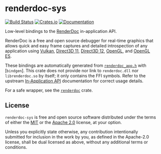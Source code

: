 # renderdoc-sys

[![Build Status][build-badge]][build-url]
[![Crates.io][crate-badge]][crate-url]
[![Documentation][docs-badge]][docs-url]

[build-badge]: https://github.com/ebkalderon/renderdoc-rs/actions/workflows/ci.yml/badge.svg

[build-url]: https://github.com/ebkalderon/renderdoc-rs/actions

[crate-badge]: https://img.shields.io/crates/v/renderdoc-sys.svg

[crate-url]: https://crates.io/crates/renderdoc-sys

[docs-badge]: https://docs.rs/renderdoc-sys/badge.svg

[docs-url]: https://docs.rs/renderdoc-sys

Low-level bindings to the [RenderDoc] in-application API.

[RenderDoc]: https://renderdoc.org/

RenderDoc is a free and open source debugger for real-time graphics that allows
quick and easy frame captures and detailed introspection of any application
using [Vulkan], [Direct3D 11], [Direct3D 12], [OpenGL], and [OpenGL ES].

[Vulkan]: https://www.vulkan.org/

[Direct3D 11]: https://learn.microsoft.com/en-us/windows/win32/direct3d11/atoc-dx-graphics-direct3d-11

[Direct3D 12]: https://learn.microsoft.com/en-us/windows/win32/direct3d12/direct3d-12-graphics

[OpenGL]: https://www.khronos.org/opengl/

[OpenGL ES]: https://www.khronos.org/opengles/

These bindings are automatically generated from [`renderdoc_app.h`] with
[`bindgen`]. This crate does not provide nor link to `renderdoc.dll` nor
`librenderdoc.so` by itself; it only contains the FFI symbols. Refer to the
upstream [In-Application API][api] documentation for correct usage details.

[`renderdoc_app.h`]: https://github.com/baldurk/renderdoc/blob/v1.x/renderdoc/api/_app/renderdoc_app.h

[bindgen]: https://github.com/rust-lang/rust-bindgen

[api]: https://renderdoc.org/docs/in_application_api.html

For a safe wrapper, see the [`renderdoc`](https://docs.rs/renderdoc) crate.

## License

`renderdoc-sys` is free and open source software distributed under the terms of
either the [MIT](LICENSE-MIT) or the [Apache 2.0](LICENSE-APACHE) license, at
your option.

Unless you explicitly state otherwise, any contribution intentionally submitted
for inclusion in the work by you, as defined in the Apache-2.0 license, shall be
dual licensed as above, without any additional terms or conditions.
